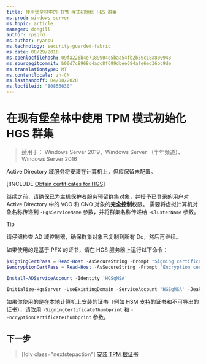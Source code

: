 ```yaml
---
title: 使用堡垒林中的 TPM 模式初始化 HGS 群集
ms.prod: windows-server
ms.topic: article
manager: dongill
author: rpsqrd
ms.author: ryanpu
ms.technology: security-guarded-fabric
ms.date: 08/29/2018
ms.openlocfilehash: 09fa226b4e7189904d5baa54fb2b59c18a800948
ms.sourcegitcommit: b00d7c8968c4adc8f699dbee694afe6ed36bc9de
ms.translationtype: MT
ms.contentlocale: zh-CN
ms.lasthandoff: 04/08/2020
ms.locfileid: "80856630"
---
```

# <a name="initialize-the-hgs-cluster-using-tpm-mode-in-an-existing-bastion-forest"></a>在现有堡垒林中使用 TPM 模式初始化 HGS 群集

>适用于： Windows Server 2019、Windows Server （半年频道）、Windows Server 2016

Active Directory 域服务将安装在计算机上，但应保留未配置。

[!INCLUDE [Obtain certificates for HGS](../../../includes/guarded-fabric-initialize-hgs-default-step-two.md)]

继续之前，请确保已为主机保护者服务预留群集对象，并授予已登录的用户对 Active Directory 中的 VCO 和 CNO 对象的**完全控制**权限。
需要将虚拟计算机对象名称传递到 `-HgsServiceName` 参数，并将群集名称传递给 `-ClusterName` 参数。

> [!TIP]
> 请仔细检查 AD 域控制器，确保群集对象已复制到所有 Dc，然后再继续。

如果使用的是基于 PFX 的证书，请在 HGS 服务器上运行以下命令：

```powershell
$signingCertPass = Read-Host -AsSecureString -Prompt "Signing certificate password"
$encryptionCertPass = Read-Host -AsSecureString -Prompt "Encryption certificate password"

Install-ADServiceAccount -Identity 'HGSgMSA'

Initialize-HgsServer -UseExistingDomain -ServiceAccount 'HGSgMSA' -JeaReviewersGroup 'HgsJeaReviewers' -JeaAdministratorsGroup 'HgsJeaAdmins' -HgsServiceName 'HgsService' -SigningCertificatePath '.\signCert.pfx' -SigningCertificatePassword $signPass -EncryptionCertificatePath '.\encCert.pfx' -EncryptionCertificatePassword $encryptionCertPass -TrustTpm
```

如果你使用的是在本地计算机上安装的证书（例如 HSM 支持的证书和不可导出的证书），请改用 `-SigningCertificateThumbprint` 和 `-EncryptionCertificateThumbprint` 参数。

## <a name="next-step"></a>下一步

> [!div class="nextstepaction"]
> [安装 TPM 根证书](guarded-fabric-install-trusted-tpm-root-certificates.md)